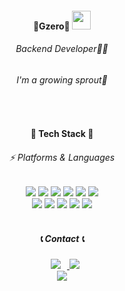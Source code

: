 
<div align='center'>
  <h4 align="center">
    🐣Gzero🐣 
    <img width="30" src="https://user-images.githubusercontent.com/75469131/213887734-1f8f0fb6-4395-4aa6-b828-3b44b96d8f0f.gif" />
  </h4>
  <h6 align="center">Backend Developer👩‍💻</h6>
  <h6 align="center">I'm a growing sprout🌱</h6>
</div>
<br/> 
<div align='center'>

<h4 style="font-weight: bold" align="center"> 🌱 Tech Stack 🌱 </h4>
<h6 align="center"> ⚡ Platforms & Languages </h6>
<img src="https://img.shields.io/badge/Java-007396?style=flat-false&logo=OpenJDK&logoColor=white"/>
<img src="https://img.shields.io/badge/Python-3766AB?style=flat-false&logo=Python&logoColor=yellow"/></a>
<img src="https://img.shields.io/badge/JavaScript-gray?style=flat&logo=JavaScript&logoColor=F7DF1E"/>
<img src="https://img.shields.io/badge/c-white?style=flat-false&logo=c%2B%2B&logoColor=0052CC">
<img src="https://img.shields.io/badge/React-white?style=flat&logo=React&logoColor=61DAFB"/>
<img src="https://img.shields.io/badge/Node.js-green?style=flat&logo=Node.js&logoColor=0052CC"/>
<br/>
<img src="https://img.shields.io/badge/MySQL-4479A1?style=flat&logo=mysql&logoColor=white"/>
<img src="https://img.shields.io/badge/css-1572B6?style=flat-false&logo=css3&logoColor=white">
<img src="https://img.shields.io/badge/html5-E34F26?style=flat-false&logo=html5&logoColor=white"> 
<img src="https://img.shields.io/badge/oracle-f1d8d9?style=flat-false&logo=oracle&logoColor=4479A1">
<img src="https://img.shields.io/badge/Spring Boot-6DB33F?style=flat-false&logo=Spring Boot&logoColor=yellow">
<br/>

<!--
<h6 align="center"> 🛠️ Tools </h6>
<div align="center">
    <img src="https://img.shields.io/badge/Eclipse IDE-2C2255?style=flat&logo=eclipseide&logoColor=white"/>
    <img src="https://img.shields.io/badge/Visual Studio Code-007ACC?style=flat&logo=visualstudiocode&logoColor=white"/>
    <img src="https://img.shields.io/badge/PyCharm-000000?style=flat&logo=pycharm&logoColor=white"/>
    <img src="https://img.shields.io/badge/Intellij-3766AB?style=flat&logo=intellijidea&logoColor=black"/>
    <img src="https://img.shields.io/badge/Tomcat-F8DC75?style=flat&logo=apachetomcat&logoColor=white"/>
    <img src="https://img.shields.io/badge/GitHub-181717?style=flat&logo=github&logoColor=white"/>
<img src="https://img.shields.io/badge/git-F05032?style=flat-false&logo=git&logoColor=white">
</div>
-->
<br/> 
<div align='center'>
<h5>📞 Contact 📞</h5>
<a href="https://www.instagram.com/o______og">
    <img 
        src="http://img.shields.io/badge/- Instagram -black?style=flat&logo=Instagram&link=https://www.instagram.com/o______og/"
        style="height : auto; margin-left : 10px; margin-right : 10px;"/>
<a href="mailto:gzero1016@gmail.com"><img src="https://img.shields.io/badge/ Gmail -d14836?style=flat-false&logo=Gmail&logoColor=white&link=gzero1016@gmail.com"/></a>
<br/>
<a href="https://hits.seeyoufarm.com"><img src="https://hits.seeyoufarm.com/api/count/incr/badge.svg?url=https%3A%2F%2Fgithub.com%2Fgzero1016%2Fhit-counter&count_bg=%23D65A5A&title_bg=%23060606&icon=&icon_color=%23E7E7E7&title=Github&edge_flat=false"/></a>

</div>

<div align='center'>
<!---
[![minseon yu's GitHub stats](https://github-readme-stats.vercel.app/api?username=gzero1016&layout=compact&theme=nord)](https://github.com/gzero1016/github-readme-stats)
![Top Langs](https://github-readme-stats.vercel.app/api/top-langs/?username=gzero1016&layout=compact&theme=nord)
</div>
